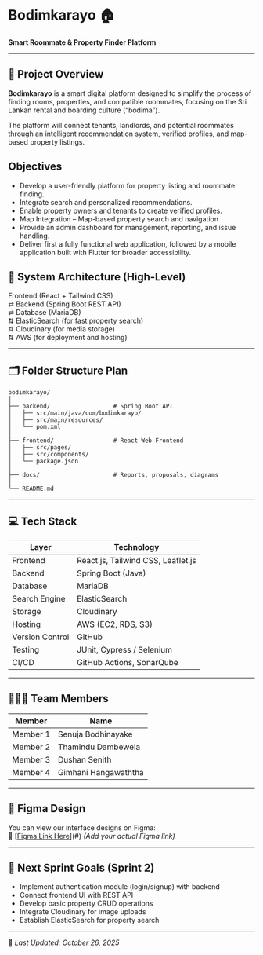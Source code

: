 # Bodimkarayo 🏠

**Smart Roommate & Property Finder Platform**  


---

## 📘 Project Overview

**Bodimkarayo** is a smart digital platform designed to simplify the process of finding rooms, properties, and compatible roommates, focusing on the Sri Lankan rental and boarding culture (“bodima”).  

The platform will connect tenants, landlords, and potential roommates through an intelligent recommendation system, verified profiles, and map-based property listings.

## Objectives
- Develop a user-friendly platform for property listing and roommate finding.
- Integrate search and personalized recommendations.
- Enable property owners and tenants to create verified profiles.
- Map Integration – Map-based property search and navigation
- Provide an admin dashboard for management, reporting, and issue handling.
- Deliver first a fully functional web application, followed by a mobile application built
  with Flutter for broader accessibility.

## 🧠 System Architecture (High-Level)

Frontend (React + Tailwind CSS)  
⇄ Backend (Spring Boot REST API)  
⇄ Database (MariaDB)  
⇅ ElasticSearch (for fast property search)  
⇅ Cloudinary (for media storage)  
⇅ AWS (for deployment and hosting)

---

## 🗂️ Folder Structure Plan

```
bodimkarayo/
│
├── backend/                  # Spring Boot API
│   ├── src/main/java/com/bodimkarayo/
│   ├── src/main/resources/
│   └── pom.xml
│
├── frontend/                 # React Web Frontend
│   ├── src/pages/
│   ├── src/components/
│   └── package.json
│
├── docs/                     # Reports, proposals, diagrams
│
└── README.md
```

---

## 💻 Tech Stack

| Layer | Technology |
|-------|-------------|
| Frontend | React.js, Tailwind CSS, Leaflet.js |
| Backend | Spring Boot (Java) |
| Database | MariaDB |
| Search Engine | ElasticSearch |
| Storage | Cloudinary |
| Hosting | AWS (EC2, RDS, S3) |
| Version Control | GitHub |
| Testing | JUnit, Cypress / Selenium |
| CI/CD | GitHub Actions, SonarQube |

---

## 🧑‍🤝‍🧑 Team Members

| Member| Name |
|-------|-------------|
| Member 1 | Senuja Bodhinayake |
| Member 2 | Thamindu Dambewela | 
| Member 3 | Dushan Senith | 
| Member 4 | Gimhani Hangawaththa | 

---

## 🎨 Figma Design

You can view our interface designs on Figma:  
🔗 [[Figma Link Here](https://www.figma.com/design/n9Z5hYrIfyWAnvATHLYb9M/Bordimkarayo.lk?node-id=0-1&t=Z3Nk3LqGJwWJyRlq-1)](#) *(Add your actual Figma link)*

---

## 🚀 Next Sprint Goals (Sprint 2)

- Implement authentication module (login/signup) with backend  
- Connect frontend UI with REST API  
- Develop basic property CRUD operations  
- Integrate Cloudinary for image uploads  
- Establish ElasticSearch for property search

---

📅 *Last Updated: October 26, 2025*
